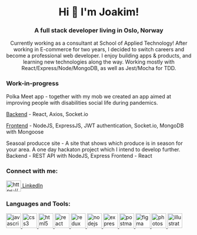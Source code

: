 <h1 align="center">Hi 👋 I'm Joakim!</h1>
<h3 align="center">A full stack developer living in Oslo, Norway</h3>
<p align="center">Currently working as a consultant at </SALT> School of Applied Technology! After working in E-commerce for two years, I decided to switch careers and become a professional web developer. I enjoy building apps & products, and learning new technologies along the way. Working mostly with React/Express/Node/MongoDB, as well as Jest/Mocha for TDD.</p>

<h3> Work-in-progress </h3>
</p>
Polka Meet app - together with my mob we created an app aimed at improving people with disabilities social life during pandemics. 
  
  <a href="https://github.com/hagenek/polka-backend">Backend</a> - React, Axios, Socket.io
  
  <a href="https://github.com/hagenek/polka-frontend">Frontend</a> - NodeJS, ExpressJS, JWT authentication, Socket.io, MongoDB with Mongoose </p>

</p>

Seasoal producce site - A site that shows which produce is in season for your area. A one day hackaton project which I intend to develop further.
Backend - REST API with NodeJS, Express
Frontend - React
</p>


<h3 align="left">Connect with me:</h3>
<p align="left">
<a href="https://linkedin.com/in/joakim-per-oskar-andersson/" target="blank"><img align="center" src="https://cdn.jsdelivr.net/npm/simple-icons@3.0.1/icons/linkedin.svg" alt="https://www.linkedin.com/in/joakim-per-oskar-andersson/" height="30" width="40" /> LinkedIn</a>
</p>


<h3 align="left">Languages and Tools:</h3>
<p align="left"> <a href="https://developer.mozilla.org/en-US/docs/Web/JavaScript" target="_blank"> <img src="https://devicons.github.io/devicon/devicon.git/icons/javascript/javascript-original.svg" alt="javascript" width="40" height="40"/> </a> <a href="https://www.w3schools.com/css/" target="_blank"> <img src="https://devicons.github.io/devicon/devicon.git/icons/css3/css3-original-wordmark.svg" alt="css3" width="40" height="40"/> </a> <a href="https://www.w3.org/html/" target="_blank"> <img src="https://devicons.github.io/devicon/devicon.git/icons/html5/html5-original-wordmark.svg" alt="html5" width="40" height="40"/> </a> <a href="https://reactjs.org/" target="_blank"> <img src="https://devicons.github.io/devicon/devicon.git/icons/react/react-original-wordmark.svg" alt="react" width="40" height="40"/> </a>  <a href="https://redux.js.org" target="_blank"> <img src="https://devicons.github.io/devicon/devicon.git/icons/redux/redux-original.svg" alt="redux" width="40" height="40"/> </a>  <a href="https://nodejs.org" target="_blank"> <img src="https://devicons.github.io/devicon/devicon.git/icons/nodejs/nodejs-original-wordmark.svg" alt="nodejs" width="40" height="40"/> </a> <a href="https://expressjs.com" target="_blank"> <img src="https://devicons.github.io/devicon/devicon.git/icons/express/express-original-wordmark.svg" alt="express" width="40" height="40"/> </a> <a href="https://postman.com" target="_blank"> <img src="https://www.vectorlogo.zone/logos/getpostman/getpostman-icon.svg" alt="postman" width="40" height="40"/> </a> <a href="https://www.figma.com/" target="_blank"> <img src="https://www.vectorlogo.zone/logos/figma/figma-icon.svg" alt="figma" width="40" height="40"/> </a>   <a href="https://www.photoshop.com/en" target="_blank"> <img src="https://devicons.github.io/devicon/devicon.git/icons/photoshop/photoshop-plain.svg" alt="photoshop" width="40" height="40"/> </a>  <a href="https://www.adobe.com/in/products/illustrator.html" target="_blank"> <img src="https://www.vectorlogo.zone/logos/adobe_illustrator/adobe_illustrator-icon.svg" alt="illustrator" width="40" height="40"/> </a>  </p>
